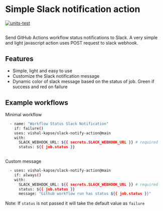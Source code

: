 # Simple Slack notification action

[![units-test](https://github.com/vishal-kapse/slack-notify-action/actions/workflows/test.yml/badge.svg)](https://github.com/vishal-kapse/slack-notify-action/actions/workflows/test.yml)

##

Send GitHub Actions workflow status notifications to Slack.
A very simple and light javascript action uses POST request to slack webhook.

## Features

- Simple, light and easy to use
- Customize the Slack notification message
- Dynamic color of slack message based on the status of job. Green if success and red on failure


## Example workflows

Minimal workflow

```bash
  - name: "Workflow Status Slack Notification"
    if: failure()
    uses: vishal-kapse/slack-notify-action@main
    with:
      SLACK_WEBHOOK_URL: ${{ secrets.SLACK_WEBHOOK_URL }} # required
      status: ${{ job.status }}
     
```

Custom message

```bash
  - uses: vishal-kapse/slack-notify-action@main
    if: always()
    with:
      SLACK_WEBHOOK_URL: ${{ secrets.SLACK_WEBHOOK_URL }} # required
      status: ${{ job.status }}
      message: "Github workflow run has status ${{ job.status }}"
```

Note: If `status` is not passed it will take the default value as `failure`

